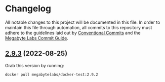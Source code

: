 # Changelog

All notable changes to this project will be documented in this file. In order to maintain this file through automation, all commits to this repository must adhere to the guidelines laid out by [Conventional Commits](https://conventionalcommits.org) and the [Megabyte Labs Commit Guide](https://megabyte.space/docs/contributing/commits).

## [2.9.3](https://gitlab.com/megabyte-labs/docker/ci-pipeline/docker-test/compare/v2.9.2...v2.9.3) (2022-08-25)





Grab this version by running:


```shell
docker pull megabytelabs/docker-test:2.9.2
```
